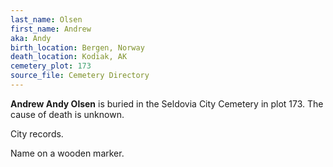 ```yaml
---
last_name: Olsen
first_name: Andrew
aka: Andy
birth_location: Bergen, Norway
death_location: Kodiak, AK
cemetery_plot: 173
source_file: Cemetery Directory
---
```

**Andrew  Andy Olsen** is buried in the Seldovia City Cemetery in plot 173.  The cause of death is unknown.

City records.

Name on a wooden marker.
